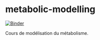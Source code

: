 # metabolic-modelling

[![Binder](https://mybinder.org/badge_logo.svg)](https://mybinder.org/v2/gh/maxm4/metabolic-modelling/HEAD?urlpath=%2Fdoc%2Ftree%2FMod%25C3%25A9lisation_du_m%25C3%25A9tabolisme.ipynb)

Cours de modélisation du métabolisme.
